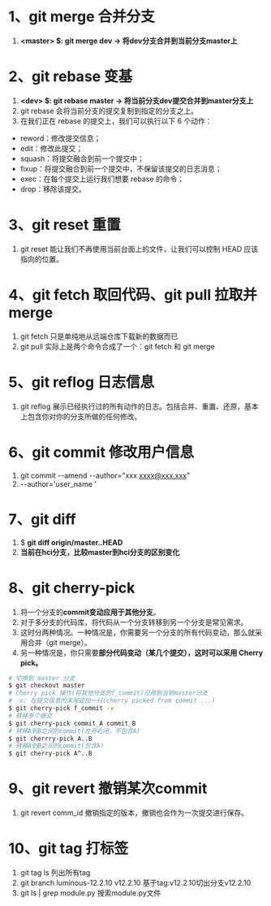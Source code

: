 # 1、git merge 合并分支
1. **\<master\> $: git merge dev  ->  将dev分支合并到当前分支master上**

# 2、git rebase 变基
1. **\<dev\> $: git rebase master -> 将当前分支dev提交合并到master分支上**
2. git rebase 会将当前分支的提交复制到指定的分支之上。
3. 在我们正在 rebase 的提交上，我们可以执行以下 6 个动作：
- reword：修改提交信息；
- edit：修改此提交；
- squash：将提交融合到前一个提交中；
- fixup：将提交融合到前一个提交中，不保留该提交的日志消息；
- exec：在每个提交上运行我们想要 rebase 的命令；
- drop：移除该提交。

# 3、git reset 重置
1. git reset 能让我们不再使用当前台面上的文件，让我们可以控制 HEAD 应该指向的位置。

# 4、git fetch 取回代码、git pull 拉取并merge
1. git fetch 只是单纯地从远端仓库下载新的数据而已
2. git pull 实际上是两个命令合成了一个：git fetch 和 git merge

# 5、git reflog 日志信息
1. git reflog 展示已经执行过的所有动作的日志。包括合并、重置、还原，基本上包含你对你的分支所做的任何修改。

# 6、git commit 修改用户信息
1. git commit --amend --author="xxx <xxxx@xxx.xxx>"
2. --author='user_name <email>'

# 7、git diff
1. <hci>$ **git diff origin/master..HEAD**
2. **当前在hci分支，比较master到hci分支的区别变化**

# 8、git cherry-pick
1. 将一个分支的**commit变动应用于其他分支**。
2. 对于多分支的代码库，将代码从一个分支转移到另一个分支是常见需求。
3. 这时分两种情况。一种情况是，你需要另一个分支的所有代码变动，那么就采用合并（git merge）。
4. 另一种情况是，你只需要**部分代码变动（某几个提交），这时可以采用 Cherry pick。**

```bash
# 切换到 master 分支
$ git checkout master
# Cherry pick 操作(将其他分支的f_commit)应用到当前master分支
# -x: 在提交信息的末尾追加一行(cherry picked from commit ...)
$ git cherry-pick f_commit -x
# 转移多个提交
$ git cherry-pick commit_A commit_B
# 转移A到B之间的commit(左开右闭，不包含A)
$ git cherrry-pick A..B
# 转移A到B之间的commit(包含A)
$ git cherry-pick A^..B
```

# 9、git revert 撤销某次commit
1. git revert comm_id 撤销指定的版本，撤销也会作为一次提交进行保存。

# 10、git tag 打标签
1. git tag ls 列出所有tag
2. git branch luminous-12.2.10 v12.2.10 基于tag:v12.2.10切出分支v12.2.10
3. git ls | grep module.py 搜索module.py文件
